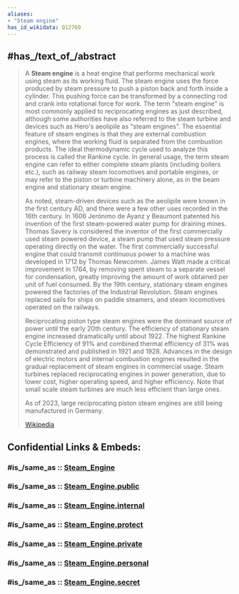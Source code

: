 ```yaml
---
aliases:
- "Steam engine"
has_id_wikidata: Q12760
---
```


## #has_/text_of_/abstract 

> A **Steam engine** is a heat engine that performs mechanical work using steam as its working fluid. The steam engine uses the force produced by steam pressure to push a piston back and forth inside a cylinder. This pushing force can be transformed by a connecting rod and crank into rotational force for work. The term "steam engine" is most commonly applied to reciprocating engines as just described, although some authorities have also referred to the steam turbine and devices such as Hero's aeolipile as "steam engines". The essential feature of steam engines is that they are external combustion engines, where the working fluid is separated from the combustion products. The ideal thermodynamic cycle used to analyze this process is called the Rankine cycle. In general usage, the term steam engine can refer to either complete steam plants (including boilers etc.), such as railway steam locomotives and portable engines, or may refer to the piston or turbine machinery alone, as in the beam engine and stationary steam engine.
>
> As noted, steam-driven devices such as the aeolipile were known in the first century AD, and there were a few other uses recorded in the 16th century. In 1606 Jerónimo de Ayanz y Beaumont patented his invention of the first steam-powered water pump for draining mines. Thomas Savery is considered the inventor of the first commercially used steam powered device, a steam pump that used steam pressure operating directly on the water. The first commercially successful engine that could transmit continuous power to a machine was developed in 1712 by Thomas Newcomen. James Watt made a critical improvement in 1764, by removing spent steam to a separate vessel for condensation, greatly improving the amount of work obtained per unit of fuel consumed. By the 19th century, stationary steam engines powered the factories of the Industrial Revolution. Steam engines replaced sails for ships on paddle steamers, and steam locomotives operated on the railways.
>
> Reciprocating piston type steam engines were the dominant source of power until the early 20th century. The efficiency of stationary steam engine increased dramatically until about 1922. The highest Rankine Cycle Efficiency of 91% and combined thermal efficiency of 31% was demonstrated and published in 1921 and 1928.   Advances in the design of electric motors and internal combustion engines resulted in the gradual replacement of steam engines in commercial usage. Steam turbines replaced reciprocating engines in power generation, due to lower cost, higher operating speed, and higher efficiency. Note that small scale steam turbines are much less efficient than large ones.
>
> As of 2023, large reciprocating piston steam engines are still being manufactured in Germany.
>
> [Wikipedia](https://en.wikipedia.org/wiki/Steam%20engine) 


## Confidential Links & Embeds: 

### #is_/same_as :: [Steam_Engine](/_Standards/Technology/Mechanical_Engineering/Engine/Steam_Engine.md) 

### #is_/same_as :: [Steam_Engine.public](/_public/Technology/Mechanical_Engineering/Engine/Steam_Engine.public.md) 

### #is_/same_as :: [Steam_Engine.internal](/_internal/Technology/Mechanical_Engineering/Engine/Steam_Engine.internal.md) 

### #is_/same_as :: [Steam_Engine.protect](/_protect/Technology/Mechanical_Engineering/Engine/Steam_Engine.protect.md) 

### #is_/same_as :: [Steam_Engine.private](/_private/Technology/Mechanical_Engineering/Engine/Steam_Engine.private.md) 

### #is_/same_as :: [Steam_Engine.personal](/_personal/Technology/Mechanical_Engineering/Engine/Steam_Engine.personal.md) 

### #is_/same_as :: [Steam_Engine.secret](/_secret/Technology/Mechanical_Engineering/Engine/Steam_Engine.secret.md)

